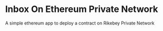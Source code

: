 # Inbox On Ethereum Private Network

A simple ethereum app to deploy a contract on Rikebey Private Network
